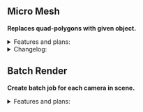 ## Micro Mesh
**Replaces quad-polygons with given object.**

<details><summary>Features and plans:</summary><p>

- [x] single surface
- [ ] dual surface
- [ ] auto weld
- [ ] preview with turbosmooth
- [ ] hide scatter object
</p></details>

<details><summary>Changelog:</summary><p>

* **2017.05.10:**<br>
bugfixes
* **2017.05.09:**<br>
initial release
</p></details>

## Batch Render
**Create batch job for each camera in scene.**

<details><summary>Features and plans:</summary><p>

- [x] single surface
- [ ] dual surface
- [ ] auto weld
- [ ] preview with turbosmooth
- [ ] hide scatter object
</p></details>
